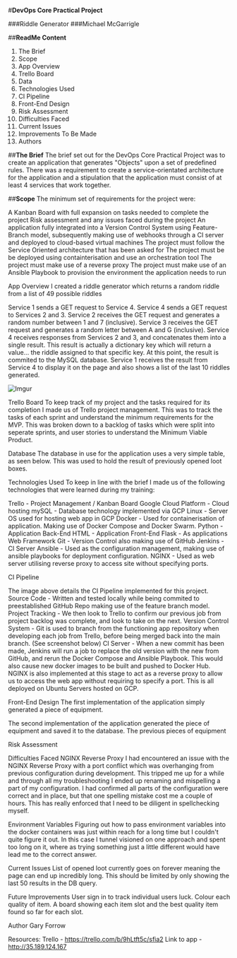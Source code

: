 #**DevOps Core Practical Project**

###Riddle Generator
###Michael McGarrigle

##**ReadMe Content**

1. The Brief
2. Scope
2. App Overview
3. Trello Board
4. Data
5. Technologies Used
6. CI Pipeline
7. Front-End Design
8. Risk Assessment
9. Difficulties Faced
10. Current Issues
11. Improvements To Be Made
12. Authors

##**The Brief**
The brief set out for the DevOps Core Practical Project was to create an application that generates "Objects" upon a set of predefined rules. There was a requirement to create a service-orientated architecture for the application and a stipulation that the application must consist of at least 4 services that work together.

##**Scope**
The minimum set of requirements for the project were:

A Kanban Board with full expansion on tasks needed to complete the project
Risk assessment and any issues faced during the project
An application fully integrated into a Version Control System using Feature-Branch model, subsequently making use of webhooks through a CI server and deployed to cloud-based virtual machines
The project must follow the Service Oriented architecture that has been asked for
The project must be be deployed using containterisation and use an orchestration tool
The project must make use of a reverse proxy
The project must make use of an Ansible Playbook to provision the environment the application needs to run

App Overview
I created a riddle generator which returns a random riddle from a list of 49 possible riddles

Service 1 sends a GET request to Service 4.
Service 4 sends a GET request to Services 2 and 3.
Service 2 receives the GET request and generates a random number between 1 and 7 (inclusive).
Service 3 receives the GET request and generates a random letter between A and G (inclusive).
Service 4 receives responses from Services 2 and 3, and concatenates them into a single result. This result is actually a dictionary key which will return a value... the riddle assigned to that specific key. At this point, the result is commited to the MySQL database.
Service 1 receives the result from Service 4 to display it on the page and also shows a list of the last 10 riddles generated.

![Imgur](https://i.imgur.com/rk21u5h.png)

Trello Board
To keep track of my project and the tasks required for its completion I made us of Trello project management. This was to track the tasks of each sprint and understand the minimum requirements for the MVP. This was broken down to a backlog of tasks which were split into seperate sprints, and user stories to understand the Minimum Viable Product.




Database
The database in use for the application uses a very simple table, as seen below. This was used to hold the result of previously opened loot boxes.




Technologies Used
To keep in line with the brief I made us of the following technologies that were learned during my training:

Trello - Project Management / Kanban Board
Google Cloud Platform - Cloud hosting
mySQL - Database technology implemented via GCP
Linux - Server OS used for hosting web app in GCP
Docker - Used for containerisation of application. Making use of Docker Compose and Docker Swarm.
Python - Application Back-End
HTML - Application Front-End
Flask - As applications Web Framework
Git - Version Control also making use of GitHub
Jenkins - CI Server
Ansible - Used as the configuration management, making use of ansible playbooks for deployment configuration.
NGINX - Used as web server utilising reverse proxy to access site without specifying ports.

CI Pipeline


The image above details the CI Pipeline implemented for this project.
Source Code - Written and tested locally while being commited to preestablished GitHub Repo making use of the feature branch model.
Project Tracking - We then look to Trello to confirm our previous job from project backlog was complete, and look to take on the next.
Version Control System - Git is used to branch from the functioning app repository when developing each job from Trello, before being merged back into the main branch. (See screenshot below)
CI Server - When a new commit has been made, Jenkins will run a job to replace the old version with the new from GitHub, and rerun the Docker Compose and Ansible Playbook. This would also cause new docker images to be built and pushed to Docker Hub.
NGINX is also implemented at this stage to act as a reverse proxy to allow us to access the web app without requiring to specify a port.
This is all deployed on Ubuntu Servers hosted on GCP.



Front-End Design
The first implementation of the application simply generated a piece of equipment.




The second implementation of the application generated the piece of equipment and saved it to the database. The previous pieces of equipment



Risk Assessment



Difficulties Faced
NGINX Reverse Proxy
I had encountered an issue with the NGINX Reverse Proxy with a port conflict which was overhanging from previous configuration during development. This tripped me up for a while and through all my troubleshooting I ended up renaming and mispelling a part of my configuration. I had confirmed all parts of the configuration were correct and in place, but that one spelling mistake cost me a couple of hours. This has really enforced that I need to be diligent in spellchecking myself.

Environment Variables
Figuring out how to pass environment variables into the docker containers was just within reach for a long time but I couldn't quite figure it out. In this case I tunnel visioned on one approach and spent too long on it, where as trying something just a little different would have lead me to the correct answer.


Current Issues
List of opened loot currently goes on forever meaning the page can end up incredibly long. This should be limited by only showing the last 50 results in the DB query.

Future Improvements
User sign in to track individual users luck.
Colour each quality of item.
A board showing each item slot and the best quality item found so far for each slot.

Author
Gary Forrow


Resources:
Trello - https://trello.com/b/9hLtft5c/sfia2
Link to app - http://35.189.124.167